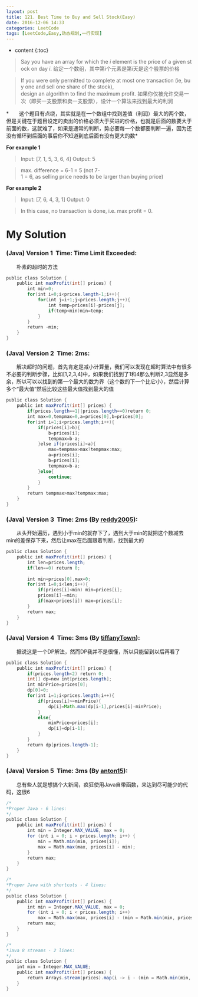 ```yaml
---
layout: post
title: 121. Best Time to Buy and Sell Stock(Easy)
date: 2016-12-06 14:33
categories: LeetCode
tags: [LeetCode,Easy,动态规划,一行实现]
---
```


* content
{:toc}


>Say you have an array for which the _i_ element is the price of a given stock on day _i_.
给定一个数组，其中第i个元素是第i天是这个股票的价格

>If you were only permitted to complete at most one transaction (ie, buy one and sell one share of the stock), 
design an algorithm to find the maximum profit.
如果你仅被允许交易一次（即买一支股票和卖一支股票），设计一个算法来找到最大的利润

*　　这个题目有点绕，其实就是在一个数组中找到差值（利润）最大的两个数，但是关键在于题目设定的卖出的价格必须大于买进的价格，也就是后面的数要大于前面的数，这就难了，如果是通常的判断，势必要每一个数都要判断一遍，因为还没有循环到后面的事后你不知道到底后面有没有更大的数*

**For example 1**
>Input: [7, 1, 5, 3, 6, 4]
Output: 5

>max. difference = 6-1 = 5 (not 7-1 = 6, as selling price needs to be larger than buying price)

**For example 2**
>Input: [7, 6, 4, 3, 1]
Output: 0

>In this case, no transaction is done, i.e. max profit = 0.

# My Solution
### (Java) Version 1  Time: Time Limit Exceeded:
　　朴素的超时的方法
```java
public class Solution {
    public int maxProfit(int[] prices) {
        int min=0;
        for(int i=0;i<prices.length-1;i++){
            for(int j=i+1;j<prices.length;j++){
                int temp=prices[i]-prices[j];
                if(temp<min)min=temp;
            }
        }
        return -min;
    }
}
```
### (Java) Version 2  Time: 2ms:
　　解决超时的问题，首先肯定是减小计算量，我们可以发现在超时算法中有很多不必要的判断步骤，比如[1,2,3,4]中，如果我们找到了1和4那么判断2,3显然是多余，所以可以以找到的第一个最大的数为界（这个数的下一个比它小），然后计算多个“最大值”然后比较这些最大值找到最大的值
```java
public class Solution {
    public int maxProfit(int[] prices) {
        if(prices.length==1||prices.length==0)return 0;
        int max=0,tempmax=0,a=prices[0],b=prices[0];
        for(int i=1;i<prices.length;i++){
            if(prices[i]>b){
                b=prices[i];
                tempmax=b-a;
            }else if(prices[i]<a){
                max=tempmax>max?tempmax:max;
                a=prices[i];
                b=prices[i];
                tempmax=b-a;
            }else{
                continue;
            }
        }
        return tempmax>max?tempmax:max;
    }
}
```
### (Java) Version 3  Time: 2ms (By [reddy2005](https://discuss.leetcode.com/user/reddy2005)):
　　从头开始遍历，遇到小于min的就存下了，遇到大于min的就把这个数减去min的差保存下来，然后让max在后面跟着判断，找到最大的
```java
public class Solution {
    public int maxProfit(int[] prices) {
        int len=prices.length;
        if(len==0) return 0;
    
        int min=prices[0],max=0;
        for(int i=0;i<len;i++){
            if(prices[i]<min) min=prices[i];
            prices[i]-=min;
            if(max<prices[i]) max=prices[i];
        }
        return max;
    }
}
```
### (Java) Version 4  Time: 3ms (By [tiffanyTown](https://discuss.leetcode.com/user/tiffanytown)):
　　据说这是一个DP解法，然而DP我并不是很懂，所以只能留到以后再看了
```java
public class Solution {
    public int maxProfit(int[] prices) {
        if(prices.length<2) return 0;
        int[] dp=new int[prices.length];
        int minPrice=prices[0];
        dp[0]=0;
        for(int i=1;i<prices.length;i++){
            if(prices[i]>=minPrice){
                dp[i]=Math.max(dp[i-1],prices[i]-minPrice);
            }
            else{
                minPrice=prices[i];
                dp[i]=dp[i-1];
            }
        }
        return dp[prices.length-1];
    }
}
```
### (Java) Version 5  Time: 3ms (By [anton15](https://discuss.leetcode.com/user/anton15)):
　　总有些人就是想搞个大新闻，疯狂使用Java自带函数，来达到尽可能少的代码，这很6
```java
/*
*Proper Java - 6 lines:
*/
public class Solution {
    public int maxProfit(int[] prices) {
        int min = Integer.MAX_VALUE, max = 0;
        for (int i = 0; i < prices.length; i++) {
            min = Math.min(min, prices[i]);
            max = Math.max(max, prices[i] - min);
        }
        return max;
    }
}
```

```java
/*
*Proper Java with shortcuts - 4 lines:
*/
public class Solution {
    public int maxProfit(int[] prices) {
        int min = Integer.MAX_VALUE, max = 0;
        for (int i = 0; i < prices.length; i++)
            max = Math.max(max, prices[i] - (min = Math.min(min, prices[i])));
        return max;
    }
}
```

```java
/*
*Java 8 streams - 2 lines:
*/
public class Solution {
    int min = Integer.MAX_VALUE;
    public int maxProfit(int[] prices) {
        return Arrays.stream(prices).map(i -> i - (min = Math.min(min, i))).max().orElse(0);
    }
}
```